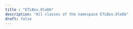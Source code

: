 ```yaml
---
title : "ETLBox.OleDb"
description: "All classes of the namespace ETLBox.OleDb"
draft: false
---
```

